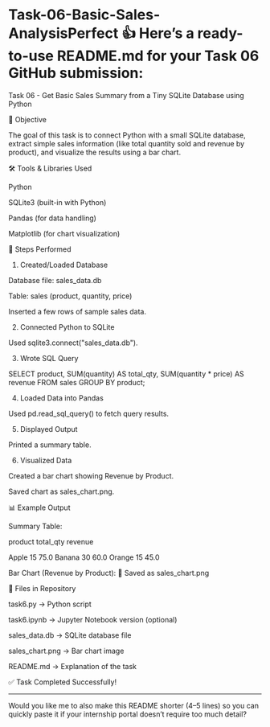 # Task-06-Basic-Sales-AnalysisPerfect 👍 Here’s a ready-to-use README.md for your Task 06 GitHub submission:

Task 06 - Get Basic Sales Summary from a Tiny SQLite Database using Python

📌 Objective

The goal of this task is to connect Python with a small SQLite database, extract simple sales information (like total quantity sold and revenue by product), and visualize the results using a bar chart.

🛠 Tools & Libraries Used

Python

SQLite3 (built-in with Python)

Pandas (for data handling)

Matplotlib (for chart visualization)

🚀 Steps Performed

1. Created/Loaded Database

Database file: sales_data.db

Table: sales (product, quantity, price)

Inserted a few rows of sample sales data.

2. Connected Python to SQLite

Used sqlite3.connect("sales_data.db").

3. Wrote SQL Query

SELECT product, 
       SUM(quantity) AS total_qty, 
       SUM(quantity * price) AS revenue
FROM sales
GROUP BY product;

4. Loaded Data into Pandas

Used pd.read_sql_query() to fetch query results.

5. Displayed Output

Printed a summary table.

6. Visualized Data

Created a bar chart showing Revenue by Product.

Saved chart as sales_chart.png.


📊 Example Output

Summary Table:

product	total_qty	revenue

Apple	15	75.0
Banana	30	60.0
Orange	15	45.0


Bar Chart (Revenue by Product):
📂 Saved as sales_chart.png


📁 Files in Repository

task6.py → Python script

task6.ipynb → Jupyter Notebook version (optional)

sales_data.db → SQLite database file

sales_chart.png → Bar chart image

README.md → Explanation of the task

✅ Task Completed Successfully!


---

Would you like me to also make this README shorter (4–5 lines) so you can quickly paste it if your internship portal doesn’t require too much detail?
